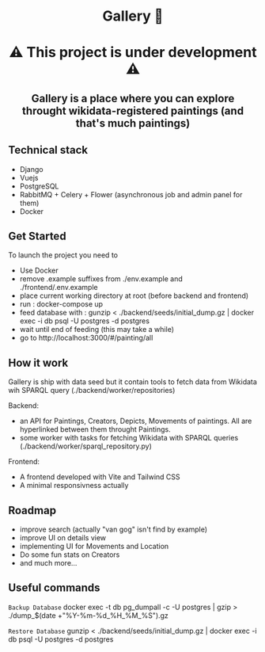<h1 align="center">
 Gallery 🎨
</h1> 

<h1 align="center">
⚠️ This project is under development ⚠️
</h1>

<h2 align="center">
Gallery is a place where you can explore throught wikidata-registered paintings (and that's much paintings)
</h2>

## Technical stack
- Django
- Vuejs
- PostgreSQL
- RabbitMQ + Celery + Flower (asynchronous job and admin panel for them)
- Docker

## Get Started
To launch the project you need to
- Use Docker
- remove .example suffixes from ./env.example and ./frontend/.env.example
- place current working directory at root (before backend and frontend)
- run : docker-compose up
- feed database with : gunzip < ./backend/seeds/initial_dump.gz | docker exec -i db psql -U postgres -d postgres
- wait until end of feeding (this may take a while)
- go to http://localhost:3000/#/painting/all

## How it work
Gallery is ship with data seed but it contain tools to fetch data from Wikidata wih SPARQL query (./backend/worker/repositories)

Backend: 
- an API for Paintings, Creators, Depicts, Movements of paintings. All are hyperlinked between them throught Paintings.
- some worker with tasks for fetching Wikidata with SPARQL queries (./backend/worker/sparql_repository.py)

Frontend:
- A frontend developed with Vite and Tailwind CSS
- A minimal responsivness actually

## Roadmap
- improve search (actually "van gog" isn't find by example)
- improve UI on details view
- implementing UI for Movements and Location
- Do some fun stats on Creators
- and much more...

## Useful commands
```Backup Database```
  docker exec -t db pg_dumpall -c -U postgres | gzip > ./dump_$(date +"%Y-%m-%d_%H_%M_%S").gz

```Restore Database```
  gunzip < ./backend/seeds/initial_dump.gz | docker exec -i db psql -U postgres -d postgres
